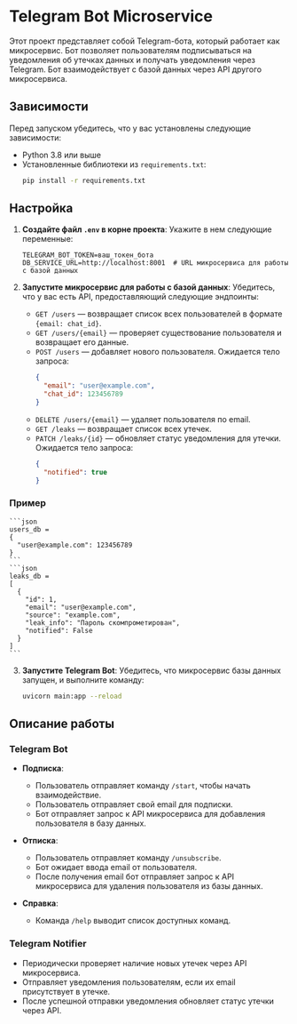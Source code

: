 # Telegram Bot Microservice

Этот проект представляет собой Telegram-бота, который работает как микросервис. Бот позволяет пользователям подписываться на уведомления об утечках данных и получать уведомления через Telegram. Бот взаимодействует с базой данных через API другого микросервиса.

## Зависимости

Перед запуском убедитесь, что у вас установлены следующие зависимости:

- Python 3.8 или выше
- Установленные библиотеки из `requirements.txt`:
  ```bash
  pip install -r requirements.txt
  ```

## Настройка

1. **Создайте файл `.env` в корне проекта**:
   Укажите в нем следующие переменные:
   ```properties
   TELEGRAM_BOT_TOKEN=ваш_токен_бота
   DB_SERVICE_URL=http://localhost:8001  # URL микросервиса для работы с базой данных
   ```

2. **Запустите микросервис для работы с базой данных**:
   Убедитесь, что у вас есть API, предоставляющий следующие эндпоинты:
   - `GET /users` — возвращает список всех пользователей в формате `{email: chat_id}`.
   - `GET /users/{email}` — проверяет существование пользователя и возвращает его данные.
   - `POST /users` — добавляет нового пользователя. Ожидается тело запроса:
     ```json
     {
       "email": "user@example.com",
       "chat_id": 123456789
     }
     ```
   - `DELETE /users/{email}` — удаляет пользователя по email.
   - `GET /leaks` — возвращает список всех утечек.
   - `PATCH /leaks/{id}` — обновляет статус уведомления для утечки. Ожидается тело запроса:
     ```json
     {
       "notified": true
     }


### Пример
    ```json
    users_db = 
    {
      "user@example.com": 123456789
    }
    ```
    ```json
    leaks_db = 
    [ 
      {
        "id": 1, 
        "email": "user@example.com", 
        "source": "example.com", 
        "leak_info": "Пароль скомпрометирован", 
        "notified": False
      }
    ]
    ```

3. **Запустите Telegram Bot**:
   Убедитесь, что микросервис базы данных запущен, и выполните команду:
   ```bash
   uvicorn main:app --reload
   ```

## Описание работы

### Telegram Bot
- **Подписка**:
  - Пользователь отправляет команду `/start`, чтобы начать взаимодействие.
  - Пользователь отправляет свой email для подписки.
  - Бот отправляет запрос к API микросервиса для добавления пользователя в базу данных.

- **Отписка**:
  - Пользователь отправляет команду `/unsubscribe`.
  - Бот ожидает ввода email от пользователя.
  - После получения email бот отправляет запрос к API микросервиса для удаления пользователя из базы данных.

- **Справка**:
  - Команда `/help` выводит список доступных команд.

### Telegram Notifier
- Периодически проверяет наличие новых утечек через API микросервиса.
- Отправляет уведомления пользователям, если их email присутствует в утечке.
- После успешной отправки уведомления обновляет статус утечки через API.